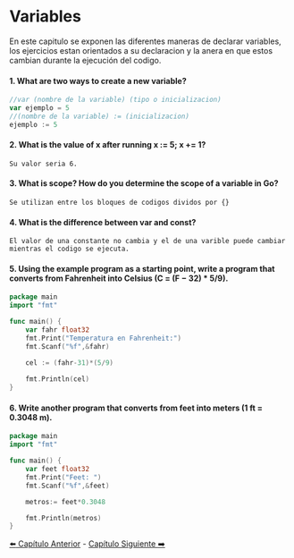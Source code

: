# Variables
En este capitulo se exponen las diferentes maneras de declarar variables, los ejercicios estan orientados a su declaracion y la anera en que estos cambian durante la ejecución del codigo.

#### 1. What are two ways to create a new variable?
```go
//var (nombre de la variable) (tipo o inicializacion)
var ejemplo = 5
//(nombre de la variable) := (inicializacion)
ejemplo := 5
```

#### 2. What is the value of x after running x := 5; x += 1?
```
Su valor seria 6.
```

#### 3. What is scope? How do you determine the scope of a variable in Go?
```
Se utilizan entre los bloques de codigos dividos por {}
```

#### 4. What is the difference between var and const?
```
El valor de una constante no cambia y el de una varible puede cambiar mientras el codigo se ejecuta.
```

#### 5. Using the example program as a starting point, write a program that converts from Fahrenheit into Celsius (C = (F − 32) * 5/9).
```go
package main
import "fmt"

func main() {
    var fahr float32
    fmt.Print("Temperatura en Fahrenheit:")
    fmt.Scanf("%f",&fahr)

    cel := (fahr-31)*(5/9)
    
    fmt.Println(cel)
}
```

#### 6. Write another program that converts from feet into meters (1 ft = 0.3048 m).
```go
package main
import "fmt"

func main() {
    var feet float32
    fmt.Print("Feet: ")
    fmt.Scanf("%f",&feet)

    metros:= feet*0.3048

    fmt.Println(metros)
}
```
[ :arrow_left: Capítulo Anterior](/Capitulos/Chapter-2-Types.md) - [Capítulo Siguiente :arrow_right: ](/Capitulos/Chapter-4-Control-Structures.md)